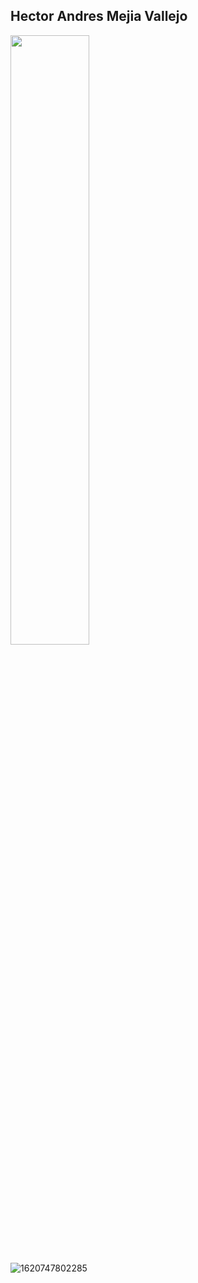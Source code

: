 ## Hector Andres Mejia Vallejo

<img src="https://user-images.githubusercontent.com/41920808/134074497-da4e3cc1-c71d-4c94-9fd9-5b63ac25164e.jpg" width=50% style="{  display: block;
                                                                                                                                    margin-left: auto;
                                                                                                                                    margin-right: auto;}">

![1620747802285](https://user-images.githubusercontent.com/41920808/134074497-da4e3cc1-c71d-4c94-9fd9-5b63ac25164e.jpg)


